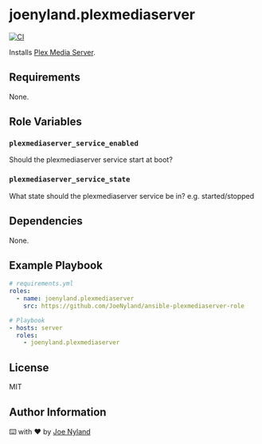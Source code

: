 joenyland.plexmediaserver
=========================

[![CI](https://github.com/JoeNyland/ansible-plexmediaserver-role/actions/workflows/ci.yml/badge.svg)](https://github.com/JoeNyland/ansible-plexmediaserver-role/actions/workflows/ci.yml)

Installs [Plex Media Server](https://www.plex.tv/en-gb/media-server-downloads/).

Requirements
------------

None.

Role Variables
--------------


### `plexmediaserver_service_enabled`

Should the plexmediaserver service start at boot?


### `plexmediaserver_service_state`

What state should the plexmediaserver service be in? e.g. started/stopped


Dependencies
------------

None.

Example Playbook
----------------

```yaml
# requirements.yml
roles:
  - name: joenyland.plexmediaserver
    src: https://github.com/JoeNyland/ansible-plexmediaserver-role
```

```yaml
# Playbook
- hosts: server
  roles:
    - joenyland.plexmediaserver
```

License
-------

MIT

Author Information
------------------

⌨️ with ❤️ by [Joe Nyland](https://joe.nyland.io)
